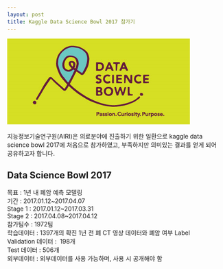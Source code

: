 ```yaml
---
layout: post
title: Kaggle Data Science Bowl 2017 참가기
---
```


![kaggle_dsb2017](../images/front_page.png)

지능정보기술연구원(AIRI)은 의료분야에 진출하기 위한 일환으로 kaggle data science bowl 2017에 처음으로 참가하였고, 부족하지만 의미있는 결과를 얻게 되어 공유하고자 합니다. 

## Data Science Bowl 2017

목표 : 1년 내 폐암 예측 모델링  
기간 : 2017.01.12~2017.04.07    
Stage 1 : 2017.01.12~2017.03.31  
Stage 2 : 2017.04.08~2017.04.12  
참가팀수 : 1972팀  
학습데이터 : 1397개의 확진 1년 전 폐 CT 영상 데이터와 폐암 여부 Label  
Validation 데이터 :  198개  
Test 데이터 : 506개  
외부데이터 : 외부데이터를 사용 가능하며, 사용 시 공개해야 함  

